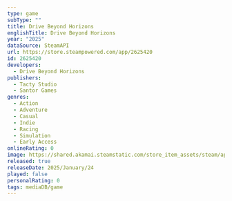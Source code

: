 ```yaml
---
type: game
subType: ""
title: Drive Beyond Horizons
englishTitle: Drive Beyond Horizons
year: "2025"
dataSource: SteamAPI
url: https://store.steampowered.com/app/2625420
id: 2625420
developers:
  - Drive Beyond Horizons
publishers:
  - Tacty Studio
  - Santor Games
genres:
  - Action
  - Adventure
  - Casual
  - Indie
  - Racing
  - Simulation
  - Early Access
onlineRating: 0
image: https://shared.akamai.steamstatic.com/store_item_assets/steam/apps/2625420/header.jpg?t=1743497222
released: true
releaseDate: 2025/January/24
played: false
personalRating: 0
tags: mediaDB/game
---
```

